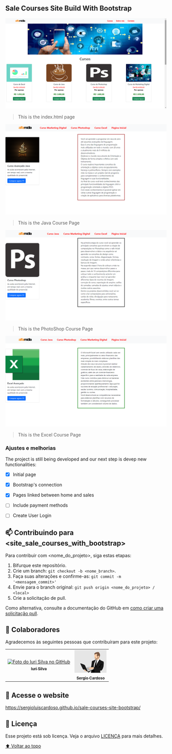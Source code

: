 ## Sale Courses Site Build With Bootstrap



<img src="/img/initial page.png" alt="initial page">

> This is the index.html page

<img src="/img/java-course-page.png" alt="Java course page">

> This is the Java Course Page

<img src="/img/ps-course-page.png" alt="Java course page">

> This is the PhotoShop Course Page

<img src="/img/excel-course-page.png" alt="Java course page">

> This is the Excel Course Page



### Ajustes e melhorias

The project is still being developed and our next step is devep new functionalities:

- [x] Initial page
- [x] Bootstrap's connection
- [x] Pages linked between home and sales
- [ ] Include payment methods
- [ ] Create User Login



## 📫 Contribuindo para <site_sale_courses_with_bootstrap>
<!---Se o seu README for longo ou se você tiver algum processo ou etapas específicas que deseja que os contribuidores sigam, considere a criação de um arquivo CONTRIBUTING.md separado--->
Para contribuir com <nome_do_projeto>, siga estas etapas:

1. Bifurque este repositório.
2. Crie um branch: `git checkout -b <nome_branch>`.
3. Faça suas alterações e confirme-as: `git commit -m '<mensagem_commit>'`
4. Envie para o branch original: `git push origin <nome_do_projeto> / <local>`
5. Crie a solicitação de pull.

Como alternativa, consulte a documentação do GitHub em [como criar uma solicitação pull](https://help.github.com/en/github/collaborating-with-issues-and-pull-requests/creating-a-pull-request).

## 🤝 Colaboradores

Agradecemos às seguintes pessoas que contribuíram para este projeto:

<table>
  <tr>
    <td align="center">
      <a href="#">
        <img src="https://avatars3.githubusercontent.com/u/31936044" width="100px;" alt="Foto do Iuri Silva no GitHub"/><br>
        <sub>
          <b>Iuri Silva</b>
        </sub>
      </a>
    </td>
    <td align="center">
      <a href="#">
        <img src="/img/sergio-cartoon.png" width="100px;" alt="Cartoon de Sergio"/><br>
        <sub>
          <b>Sergio Cardoso</b>
        </sub>
      </a>
    </td>

  </tr>
</table>

## 🔗 Acesse o website
https://sergioluiscardoso.github.io/sale-courses-site-bootstrap/

## 📝 Licença

Esse projeto está sob licença. Veja o arquivo [LICENÇA](LICENSE.md) para mais detalhes.

[⬆ Voltar ao topo](#nome-do-projeto)<br>

